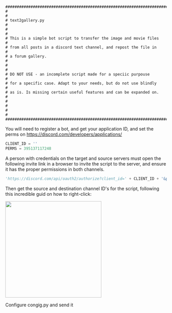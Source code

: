 ```
#########################################################################
#                                                                       #
# text2gallery.py                                                       #
#                                                                       #
# This is a simple bot script to transfer the image and movie files     #
# from all posts in a discord text channel, and repost the file in      #
# a forum gallery.                                                      #
#                                                                       #
# DO NOT USE - an incomplete script made for a speciic purpouse         #
# for a specific case. Adapt to your needs, but do not use blindly      #
# as is. Is missing certain useful features and can be expanded on.     #
#                                                                       #
#                                                                       #
#########################################################################

```
You will need to register a bot, and get your application ID, 
and set the perms on https://discord.com/developers/applications/
```py
CLIENT_ID = ''
PERMS = 395137117248
```
  
A person with credentials on the target and source servers must open the following invite link in a browser to invite the  script to the server, and ensure it has the proper permissions in both channels. 
```py
'https://discord.com/api/oauth2/authorize?client_id=' + CLIENT_ID + '&permissions=' + PERMS + '&scope=bot%20applications.commands
``` 

Then get the source and destination channel ID's for the script, following this incredible guid on how to right-click:


<a href="https://www.youtube.com/watch?v=ySZWoD5UpgA">
  <img style="width: 300px;" src="https://img.youtube.com/vi/ySZWoD5UpgA/maxresdefault.jpg" />
</a>


Configure congig.py and send it
